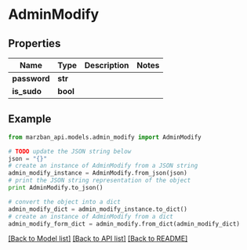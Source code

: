 # AdminModify


## Properties

Name | Type | Description | Notes
------------ | ------------- | ------------- | -------------
**password** | **str** |  | 
**is_sudo** | **bool** |  | 

## Example

```python
from marzban_api.models.admin_modify import AdminModify

# TODO update the JSON string below
json = "{}"
# create an instance of AdminModify from a JSON string
admin_modify_instance = AdminModify.from_json(json)
# print the JSON string representation of the object
print AdminModify.to_json()

# convert the object into a dict
admin_modify_dict = admin_modify_instance.to_dict()
# create an instance of AdminModify from a dict
admin_modify_form_dict = admin_modify.from_dict(admin_modify_dict)
```
[[Back to Model list]](../README.md#documentation-for-models) [[Back to API list]](../README.md#documentation-for-api-endpoints) [[Back to README]](../README.md)


